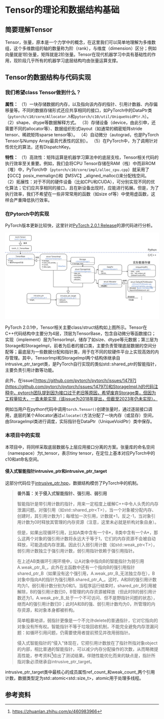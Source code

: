 # Tensor的理论和数据结构基础

## 简要理解Tensor

Tensor，张量，原本是一个力学中的概念，在这里我们可以简单地理解为多维数组，这个多维数组的轴的数量称为阶（rank），与维度（dimension）区分；例如向量就是1阶张量，矩阵就是2阶张量。Tensor在现代机器学习中具有基础性的作用，现阶段几乎所有的机器学习底层结构均由张量运算支撑。

## Tensor的数据结构与代码实现

### 我们希望class Tensor做到什么？

**属性：**
（1）一块存储数据的内存，以及指向该内存的指针、引用计数器、内存偏移量等。不同的数据存储形式还应共享相同的接口，如PyTorch中的DataPtr类（`pytorch/c10/core/Allocator.h`和`pytorch/c10/util/UniqueVoidPtr.h`）。
（2）shape、dtype等数据解释方式。
（3）存储设备（device，由此引申，还需要不同的allocator等）、数据组织形式layout（如通常的稠密矩阵stride tensor、稀疏矩阵sparse tensor等）。
（4）自动微分（autograd，也是PyTorch Tensor与Numpy Array最具代表性的区别）。
（5）在PyTorch中，为了调用针对性优化的算法，还有DispatchKey。

**特性：**
（1）高效性：矩阵运算是机器学习算法中的底层支柱，Tensor相关代码的执行效率至关重要。例如，我们会将CPU Tensor存储在RAM（栈）中而非ROM（堆）中，PyTorch中（`pytorch/c10/core/impl/alloc_cpu.cpp`）就采用了【GCC】posix_memalign()和【MSVC】_aligned_malloc()来分配栈空间。
（2）拓展性：对于不同的硬件设备（比如CPU和CUDA），可分别实现不同的优化算法；它们应共享相同的接口，且在新设备出现时，应能进行拓展。但是，为了执行效率，我们不希望在一些非常常用的函数（如size of等）中使用虚函数，这样会严重降低执行效率。

### 在Pytorch中的实现

PyTorch版本更新比较快，这里针对[PyTorch 2.0.1 Release](https://github.com/pytorch/pytorch/releases/tag/v2.0.1)的源代码进行分析。

![PyTorch中Tensor的数据结构](../pictures/1.1-PytorchTensorUML.jpg)

PyTorch 2.0.1中，Tensor相关主要class/struct结构如上图所示。Tensor在C++代码结构中主要分为4层，顶层为TensorBase，包含自动微分等函数接口；实现（implement）层为TensorImpl，储存了如size、dtype等元数据；第三层为Storage和StorageImpl，前者为后者的接口类，主要负责管理底层数据的空间分配等；最底层为一些数据分配和指针类，用于在不同的软硬件平台上实现高效的内存管理。其中，TensorImpl和StorageImpl两个结构体继承自intrusive_ptr_target类，是PyTorch自行实现的类似std::shared_ptr的智能指针，主要负责引用计数等功能。

此外，在issue([https://github.com/pytorch/pytorch/issues/14797](https://github.com/pytorch/pytorch/issues/14797))和StorageImpl.h的代码注释中，pytorch团队提到因为接口过于老旧等原因，希望废弃Storage类，但因为工程量较大，一直未能实现（该issue为2018年提出，但截至2023年仍未实现）。

例如当用户在python代码中调用`torch.Tensor()`创建张量时，通过逐层接口调用，底层的某个Allocator通过`allocate()`方法分配了一块内存（或显存）空间，由StorageImpl类进行调度，实际指针在DataPtr（UniqueVoidPtr）类中保存。

### 本项目中的实现

本项目中，将同样采取底层数据与上层应用接口分离的方案。张量库的命名空间（namespace）为t_tensor，表示tiny tensor，在定位上基本对应PyTorch中的c10和at命名空间。

#### 侵入式智能指针intrusive_ptr和intrusive_ptr_target

这部分代码位于[intrusive_ptr.hpp](../../CppSrc/CppLibraries/Tensor/intrusive_ptr.hpp)，数据结构模仿了PyTorch中的机制。

> **番外篇：关于侵入式智能指针、强引用、弱引用**
>
> 智能指针是带引用计数的指针，用来一定程度上缓解C++中令人头秃的内存泄漏问题。对强引用（如std::shared_ptr\<T\>），当一个对象被分配内存、创建时，其引用计数为1；每增加一次引用，计数就+1，反之-1，当对象引用计数为0时释放其管理的内存资源（注意，这里未必就是析构对象自身）。
>
> 但是，如果出现循环引用，比如A类中含有一个B\*，B类中含有一个A\*，那么这两个对象的强引用计数将永远大于等于1，它们的内存资源不会被自动释放，可能造成内存泄漏。因此引入弱引用计数（如std::weak_ptr\<T\>），弱引用计数独立于强引用计数，弱引用指针依赖于强引用指针。
>
> 在上述AB类循环引用环境中，让A对象中指向B的智能指针为弱引用A.weak\_ptr\_B\_，此外在主函数中还有一个指向B的强引用指针shared\_ptr\_B（如果没有这个强引用，A.weak\_ptr\_B\_无法独立存在），B对象中指向A的指针为强引用B.shared\_ptr\_A\_。这时，A和B的强引用计数均为1，弱引用计数分别为0和1。当程序运行结束时，shared\_ptr\_B引用被解除，B的强引用计数归0，B管理的内存资源被释放（但此时B的弱引用计数还为1，A.weak\_ptr\_B\_处于一个不可访问、但不是野指针问题的状态），继而A的强引用计数归0；此时A和B的强、弱引用计数均为0，所管理的内存资源，和对象本身都被析构。
>
> 简单粗暴地讲，弱指针更像是一个不允许delete的普通指针，它对它指向的对象没有所有权。智能指针不等于垃圾回收机制，不能完全避免内存泄漏问题：如循环引用问题，仍需要使用者提前预见并改用弱指针。
>
> 侵入式智能指针的“侵入”体现在，它把引用计数放在了指针所指对象object的内部，相比普通的智能指针，可以减少内存分配操作的次数，从而略微提高性能，参考资料[^1]给出了测试结果。伴随性能优化而来的缺点是，指针所指对象必须继承自intrusive_ptr_target。

intrusive_ptr_target类中最核心的成员属性ref\_count\_和weak\_count\_两个引用计数，数据类型定为std::atomic\<std\:\:size_t\>，atomic用于处理多线程。

## 参考资料

[^1]: https://zhuanlan.zhihu.com/p/460983966
